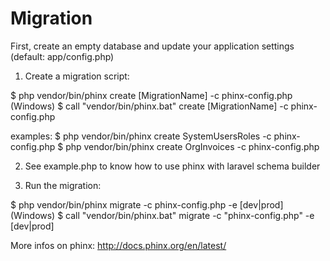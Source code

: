 Migration
=========

First, create an empty database and update your application settings (default: app/config.php)

1. Create a migration script:

$ php vendor/bin/phinx create [MigrationName] -c phinx-config.php
(Windows) $ call "vendor/bin/phinx.bat" create [MigrationName] -c phinx-config.php

examples: 
    $ php vendor/bin/phinx create SystemUsersRoles -c phinx-config.php
    $ php vendor/bin/phinx create OrgInvoices -c phinx-config.php

2. See example.php to know how to use phinx with laravel schema builder

3. Run the migration: 

$ php vendor/bin/phinx migrate -c phinx-config.php -e [dev|prod]
(Windows) $ call "vendor/bin/phinx.bat" migrate -c "phinx-config.php" -e [dev|prod]


More infos on phinx: 
http://docs.phinx.org/en/latest/